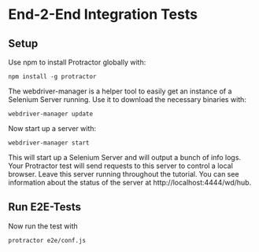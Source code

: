# End-2-End Integration Tests

## Setup

Use npm to install Protractor globally with:

```
npm install -g protractor
```

The webdriver-manager is a helper tool to easily get an instance of a Selenium Server running. Use it to download the necessary binaries with:

```
webdriver-manager update
```

Now start up a server with:

```
webdriver-manager start
```

This will start up a Selenium Server and will output a bunch of info logs. Your Protractor test will send requests to this server to control a local browser. Leave this server running throughout the tutorial. You can see information about the status of the server at http://localhost:4444/wd/hub.

## Run E2E-Tests

Now run the test with

```
protractor e2e/conf.js
```

